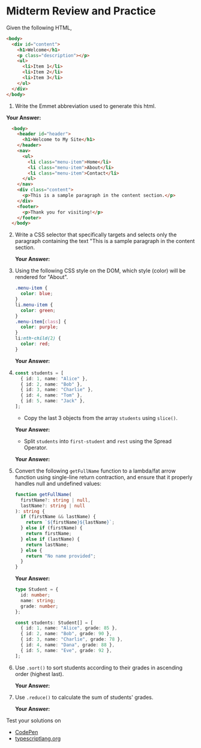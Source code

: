 # Midterm Review and Practice

Given the following HTML,

```html
<body>
  <div id="content">
    <h1>Welcome</h1>
    <p class="description"></p>
    <ul>
      <li>Item 1</li>
      <li>Item 2</li>
      <li>Item 3</li>
    </ul>
  </div>
</body>
```

1. Write the Emmet abbreviation used to generate this html.

**Your Answer:**

```HTML
  <body>
    <header id="header">
      <h1>Welcome to My Site</h1>
    </header>
    <nav>
      <ul>
        <li class="menu-item">Home</li>
        <li class="menu-item">About</li>
        <li class="menu-item">Contact</li>
      </ul>
    </nav>
    <div class="content">
      <p>This is a sample paragraph in the content section.</p>
    </div>
    <footer>
      <p>Thank you for visiting!</p>
    </footer>
  </body>
```

2. Write a CSS selector that specifically targets and selects only the paragraph containing the text "This is a sample paragraph in the content section.

   **Your Answer:**

3. Using the following CSS style on the DOM, which style (color) will be rendered for "About".

   ```css
   .menu-item {
     color: blue;
   }
   li.menu-item {
     color: green;
   }
   .menu-item[class] {
     color: purple;
   }
   li:nth-child(2) {
     color: red;
   }
   ```

   **Your Answer:**

4. ```typescript
   const students = [
     { id: 1, name: "Alice" },
     { id: 2, name: "Bob" },
     { id: 3, name: "Charlie" },
     { id: 4, name: "Tom" },
     { id: 5, name: "Jack" },
   ];
   ```

   - Copy the last 3 objects from the array `students` using `slice()`.

   **Your Answer:**

   - Split `students` into `first-student` and `rest` using the Spread Operator.

   **Your Answer:**

5. Convert the following `getFullName` function to a lambda/fat arrow function using single-line return contraction, and ensure that it properly handles null and undefined values:

   ```typescript
   function getFullName(
     firstName?: string | null,
     lastName?: string | null
   ): string {
     if (firstName && lastName) {
       return `${firstName}${lastName}`;
     } else if (firstName) {
       return firstName;
     } else if (lastName) {
       return lastName;
     } else {
       return "No name provided";
     }
   }
   ```

   **Your Answer:**

   ```typescript
   type Student = {
     id: number;
     name: string;
     grade: number;
   };

   const students: Student[] = [
     { id: 1, name: "Alice", grade: 85 },
     { id: 2, name: "Bob", grade: 90 },
     { id: 3, name: "Charlie", grade: 78 },
     { id: 4, name: "Dana", grade: 88 },
     { id: 5, name: "Eve", grade: 92 },
   ];
   ```

6. Use `.sort()` to sort students according to their grades in ascending order (highest last).

   **Your Answer:**

7. Use `.reduce()` to calculate the sum of students' grades.

   **Your Answer:**

Test your solutions on

- [CodePen](https://codepen.io/Yong-Zhuang/pen/yLdwRLP)
- [typescriptlang.org](https://www.typescriptlang.org/play?#code/Q)
